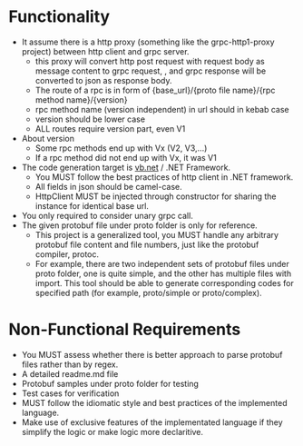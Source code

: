 # Functionality

- It assume there is a http proxy (something like the grpc-http1-proxy project) between http client and grpc server.
	- this proxy will convert http post request with request body as message content to grpc request, , and grpc response will be converted to json as response body.
	- The route of a rpc is in form of {base_url}/{proto file name}/{rpc method name}/{version}
	- rpc method name (version independent) in url should in kebab case
	- version should be lower case
	- ALL routes require version part, even V1
- About version
	- Some rpc methods end up with Vx (V2, V3,...)
	- If a rpc method did not end up with Vx, it was V1
- The code generation target is [vb.net](http://vb.net) / .NET Framework.
	- You MUST follow the best practices of http client in .NET framework.
	- All fields in json should be camel-case.
    - HttpClient MUST be injected through constructor for sharing the instance for identical base url.
- You only required to consider unary grpc call.
- The given protobuf file under proto folder is only for reference.
	- This project is a generalized tool, you MUST handle any arbitrary protobuf file content and file numbers, just like the protobuf compiler, protoc.
	- For example, there are two independent sets of protobuf files under proto folder, one is quite simple, and the other has multiple files with import. This tool should be able to generate corresponding codes for specified path (for example, proto/simple or proto/complex).

# Non-Functional Requirements

- You MUST assess whether there is better approach to parse protobuf files rather than by regex.
- A detailed readme.md file
- Protobuf samples under proto folder for testing
- Test cases for verification
- MUST follow the idiomatic style and best practices of the implemented language.
- Make use of exclusive features of the implementated language if they simplify the logic or make logic more declaritive.